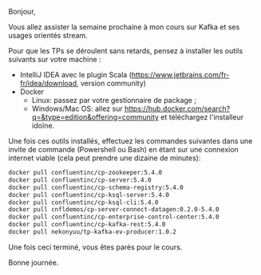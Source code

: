 Bonjour,

Vous allez assister la semaine prochaine à mon cours sur Kafka et ses usages orientés stream. 

Pour que les TPs se déroulent sans retards, pensez à installer les outils suivants sur votre machine :

  * IntelliJ IDEA avec le plugin Scala (https://www.jetbrains.com/fr-fr/idea/download, version community)
  * Docker
    * Linux: passez par votre gestionnaire de package ;
    * Windows/Mac OS: allez sur https://hub.docker.com/search?q=&type=edition&offering=community et téléchargez l'installeur idoïne.

Une fois ces outils installés, effectuez les commandes suivantes dans une invite de commande (Powershell ou Bash) en étant sur une connexion internet viable (cela peut prendre une dizaine de minutes):

```bash
docker pull confluentinc/cp-zookeeper:5.4.0
docker pull confluentinc/cp-server:5.4.0
docker pull confluentinc/cp-schema-registry:5.4.0
docker pull confluentinc/cp-ksql-server:5.4.0
docker pull confluentinc/cp-ksql-cli:5.4.0
docker pull cnfldemos/cp-server-connect-datagen:0.2.0-5.4.0
docker pull confluentinc/cp-enterprise-control-center:5.4.0
docker pull confluentinc/cp-kafka-rest:5.4.0
docker pull nekonyuu/tp-kafka-ev-producer:1.0.2
```

Une fois ceci terminé, vous êtes parés pour le cours.

Bonne journée.